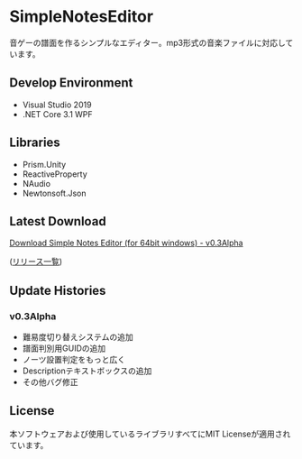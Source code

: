 # SimpleNotesEditor
音ゲーの譜面を作るシンプルなエディター。mp3形式の音楽ファイルに対応しています。

## Develop Environment
* Visual Studio 2019
* .NET Core 3.1 WPF

## Libraries
* Prism.Unity
* ReactiveProperty
* NAudio
* Newtonsoft.Json

## Latest Download
[Download Simple Notes Editor (for 64bit windows) - v0.3Alpha](https://github.com/Zakki0925224/SNE/releases/download/v0.3Alpha/SNE.zip)

([リリース一覧](https://github.com/Zakki0925224/SNE/releases))

## Update Histories
### v0.3Alpha
* 難易度切り替えシステムの追加
* 譜面判別用GUIDの追加
* ノーツ設置判定をもっと広く
* Descriptionテキストボックスの追加
* その他バグ修正

## License
本ソフトウェアおよび使用しているライブラリすべてにMIT Licenseが適用されています。